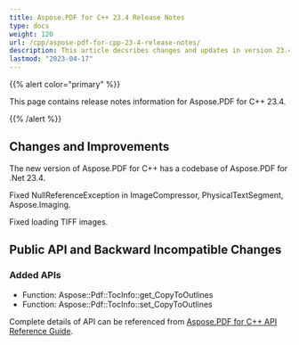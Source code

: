 ```yaml
---
title: Aspose.PDF for C++ 23.4 Release Notes
type: docs
weight: 120
url: /cpp/aspose-pdf-for-cpp-23-4-release-notes/
description: This article decsribes changes and updates in version 23.4 of Aspose.PDF for C++ library
lastmod: "2023-04-17"
---
```


{{% alert color="primary" %}}

This page contains release notes information for Aspose.PDF for C++ 23.4.

{{% /alert %}}

## Changes and Improvements

The new version of Aspose.PDF for C++ has a codebase of Aspose.PDF for .Net 23.4.

Fixed NullReferenceException in ImageCompressor, PhysicalTextSegment, Aspose.Imaging.

Fixed loading TIFF images.

## Public API and Backward Incompatible Changes

### Added APIs

* Function: Aspose::Pdf::TocInfo::get_CopyToOutlines
* Function: Aspose::Pdf::TocInfo::set_CopyToOutlines

Complete details of API can be referenced from [Aspose.PDF for C++ API Reference Guide](https://reference.aspose.com/pdf/cpp).
